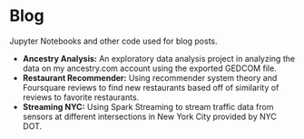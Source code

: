 # Blog
Jupyter Notebooks and other code used for blog posts.

- **Ancestry Analysis:** An exploratory data analysis project in analyzing the data on my ancestry.com account using the exported GEDCOM file.
- **Restaurant Recommender:** Using recommender system theory and Foursquare reviews to find new restaurants based off of similarity of reviews to favorite restaurants.
- **Streaming NYC:** Using Spark Streaming to stream traffic data from sensors at different intersections in New York City provided by NYC DOT.